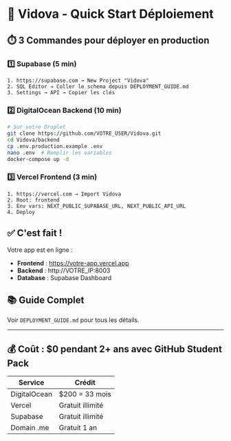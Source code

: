 # 🚀 Vidova - Quick Start Déploiement

## ⏱️ 3 Commandes pour déployer en production

### 1️⃣ Supabase (5 min)
```
1. https://supabase.com → New Project "Vidova"
2. SQL Editor → Coller le schema depuis DEPLOYMENT_GUIDE.md
3. Settings → API → Copier les clés
```

### 2️⃣ DigitalOcean Backend (10 min)
```bash
# Sur votre Droplet
git clone https://github.com/VOTRE_USER/Vidova.git
cd Vidova/backend
cp .env.production.example .env
nano .env  # Remplir les variables
docker-compose up -d
```

### 3️⃣ Vercel Frontend (3 min)
```
1. https://vercel.com → Import Vidova
2. Root: frontend
3. Env vars: NEXT_PUBLIC_SUPABASE_URL, NEXT_PUBLIC_API_URL
4. Deploy
```

## ✅ C'est fait !

Votre app est en ligne :
- **Frontend** : https://votre-app.vercel.app
- **Backend** : http://VOTRE_IP:8003
- **Database** : Supabase Dashboard

## 📚 Guide Complet

Voir `DEPLOYMENT_GUIDE.md` pour tous les détails.

---

## 💰 Coût : $0 pendant 2+ ans avec GitHub Student Pack

| Service | Crédit |
|---------|--------|
| DigitalOcean | $200 = 33 mois |
| Vercel | Gratuit illimité |
| Supabase | Gratuit illimité |
| Domain .me | Gratuit 1 an |
